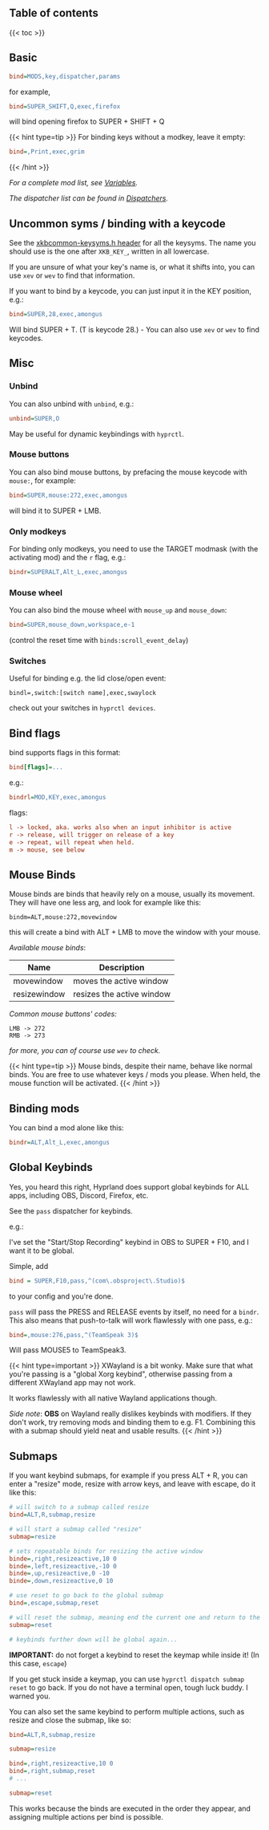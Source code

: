
## Table of contents
{{< toc >}}

## Basic

```ini
bind=MODS,key,dispatcher,params
```

for example,

```ini
bind=SUPER_SHIFT,Q,exec,firefox
```

will bind opening firefox to <key>SUPER</key> + <key>SHIFT</key> + <key>Q</key>

{{< hint type=tip >}}
For binding keys without a modkey, leave it empty:
```ini
bind=,Print,exec,grim
```
{{< /hint >}}

*For a complete mod list, see [Variables](../Variables/#variable-types).*

*The dispatcher list can be found in [Dispatchers](../Dispatchers).*

## Uncommon syms / binding with a keycode

See the
[xkbcommon-keysyms.h header](https://github.com/xkbcommon/libxkbcommon/blob/master/include/xkbcommon/xkbcommon-keysyms.h)
for all the keysyms. The name you should use is the one after `XKB_KEY_`,
written in all lowercase.

If you are unsure of what your key's name is, or what it shifts into, you can
use `xev` or `wev` to find that information.

If you want to bind by a keycode, you can just input it in the KEY position,
e.g.:

```ini
bind=SUPER,28,exec,amongus
```

Will bind <key>SUPER</key> + <key>T</key>. (<key>T</key> is keycode 28.) - You
can also use `xev` or `wev` to find keycodes.

## Misc

### Unbind
You can also unbind with `unbind`, e.g.:

```ini
unbind=SUPER,O
```

May be useful for dynamic keybindings with `hyprctl`.

### Mouse buttons
You can also bind mouse buttons, by prefacing the mouse keycode with `mouse:`,
for example:

```ini
bind=SUPER,mouse:272,exec,amongus
```

will bind it to <key>SUPER</key> + <key>LMB</key>.

### Only modkeys
For binding only modkeys, you need to use the TARGET modmask (with the
activating mod) and the `r` flag, e.g.:

```ini
bindr=SUPERALT,Alt_L,exec,amongus
```

### Mouse wheel
You can also bind the mouse wheel with `mouse_up` and `mouse_down`:
```ini
bind=SUPER,mouse_down,workspace,e-1
```
(control the reset time with `binds:scroll_event_delay`)

### Switches
Useful for binding e.g. the lid close/open event:
```
bindl=,switch:[switch name],exec,swaylock
```
check out your switches in `hyprctl devices`.

## Bind flags

bind supports flags in this format:

```ini
bind[flags]=...
```

e.g.:

```ini
bindrl=MOD,KEY,exec,amongus
```

flags:

```ini
l -> locked, aka. works also when an input inhibitor is active
r -> release, will trigger on release of a key
e -> repeat, will repeat when held.
m -> mouse, see below
```

## Mouse Binds
Mouse binds are binds that heavily rely on a mouse, usually its movement.
They will have one less arg, and look for example like this:

```
bindm=ALT,mouse:272,movewindow
```

this will create a bind with <key>ALT</key> + <key>LMB</key> to move the window
with your mouse.

*Available mouse binds*:

| Name | Description |
| -----|------------ |
| movewindow | moves the active window |
| resizewindow | resizes the active window |

*Common mouse buttons' codes:*
```
LMB -> 272
RMB -> 273
```

*for more, you can of course use `wev` to check.*

{{< hint type=tip >}}
Mouse binds, despite their name, behave like normal binds. You are free to use
whatever keys / mods you please. When held, the mouse function will be activated.
{{< /hint >}}

## Binding mods

You can bind a mod alone like this:

```ini
bindr=ALT,Alt_L,exec,amongus
```

## Global Keybinds
Yes, you heard this right, Hyprland does support global keybinds for ALL apps,
including OBS, Discord, Firefox, etc.

See the `pass` dispatcher for keybinds.

e.g.:

I've set the "Start/Stop Recording" keybind in OBS to <key>SUPER</key> +
<key>F10</key>, and I want it to be global.

Simple, add
```ini
bind = SUPER,F10,pass,^(com\.obsproject\.Studio)$
```
to your config and you're done.

`pass` will pass the PRESS and RELEASE events by itself, no need for a `bindr`.
This also means that push-to-talk will work flawlessly with one pass, e.g.:

```ini
bind=,mouse:276,pass,^(TeamSpeak 3)$
```

Will pass MOUSE5 to TeamSpeak3.

{{< hint type=important >}}
XWayland is a bit wonky. Make sure that what you're passing is a "global Xorg
keybind", otherwise passing from a different XWayland app may not work.

It works flawlessly with all native Wayland applications though.

*Side note*: **OBS** on Wayland really dislikes keybinds with modifiers. If
they don't work, try removing mods and binding them to e.g. <key>F1</key>.
Combining this with a submap should yield neat and usable results.
{{< /hint >}}

## Submaps

If you want keybind submaps, for example if you press <key>ALT</key> +
<key>R</key>, you can enter a "resize" mode, resize with arrow keys, and leave
with escape, do it like this:

```ini
# will switch to a submap called resize
bind=ALT,R,submap,resize

# will start a submap called "resize"
submap=resize

# sets repeatable binds for resizing the active window
binde=,right,resizeactive,10 0
binde=,left,resizeactive,-10 0
binde=,up,resizeactive,0 -10
binde=,down,resizeactive,0 10

# use reset to go back to the global submap
bind=,escape,submap,reset 

# will reset the submap, meaning end the current one and return to the global one
submap=reset

# keybinds further down will be global again...
```

**IMPORTANT:** do not forget a keybind to reset the keymap while inside it! (In
this case, `escape`)

If you get stuck inside a keymap, you can use `hyprctl dispatch submap reset` to
go back. If you do not have a terminal open, tough luck buddy. I warned you.

You can also set the same keybind to perform multiple actions, such as resize
and close the submap, like so:

```ini
bind=ALT,R,submap,resize

submap=resize

bind=,right,resizeactive,10 0
bind=,right,submap,reset
# ...

submap=reset
```

This works because the binds are executed in the order they appear, and
assigning multiple actions per bind is possible.
